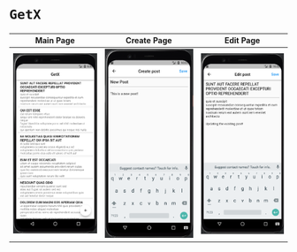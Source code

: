 # ```GetX```

| Main Page | Create Page | Edit Page |
|----------------|:----------------:|:----------------:|
| ![Main Page](assets/readme/main_page.png) | ![Create Page](assets/readme/add_page.png) | ![Edit Page](assets/readme/update_page.png) |